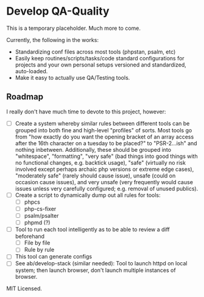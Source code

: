 # Develop QA-Quality

This is a temporary placeholder.  Much more to come.

Currently, the following in the works:

 - Standardizing conf files across most tools (phpstan, psalm, etc)
 - Easily keep routines/scripts/tasks/code standard configurations for projects and your own personal setups versioned
 and standardized, auto-loaded.
 - Make it easy to actually use QA/Testing tools.

## Roadmap 

I really don't have much time to devote to this project, however:

 - [ ] Create a system whereby similar rules between different tools can be grouped into both fine and high-level "profiles"
 of sorts.  Most tools go from "how exactly do you want the opening bracket of an array access after the 16th character
 on a tuesday to be placed?" to "PSR-2...ish" and nothing inbetween.  Additionally, these should be grouped into "whitespace",
 "formatting", "very safe" (bad things into good things with no functional changes, e.g. backtick usage), "safe" (virtually no
 risk involved except perhaps archaic php versions or extreme edge cases), "moderately safe" (rarely should cause issue), unsafe
 (could on occasion cause issues), and very unsafe (very frequently would cause issues unless very carefully configured; e.g. 
 removal of unused publics).
 - [ ] Create a script to dynamically dump out all rules for tools:
   - [ ] phpcs
   - [ ] php-cs-fixer
   - [ ] psalm/psalter
   - [ ] phpmd (?)
 - [ ] Tool to run each tool intelligently as to be able to review a diff beforehand
   - [ ] File by file
   - [ ] Rule by rule 
 - [ ] This tool can generate configs
 - [ ] See ab/develop-stack (similar needed): Tool to launch httpd on local system; then launch browser, don't launch multiple 
 instances of browser.
 
MIT Licensed.
